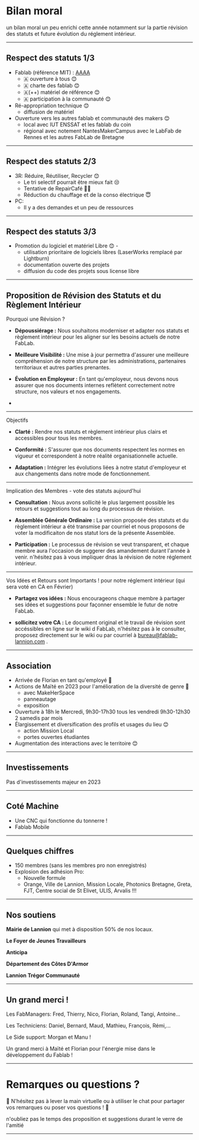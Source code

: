 <!-- .slide: data-background="#000" class="chapter" -->

# Bilan moral

un bilan moral un peu enrichi cette année notamment sur la partie révision des statuts et future évolution du réglement intérieur. 
____

## Respect des statuts 1/3

- Fablab (référence MIT) : [AAAA](http://wiki.fablab.is/wiki/Fab_Lab_conformity_rating)
  - 🇦 ouverture à tous 😊
  - 🇦 charte des fablab 😊
  - 🇦(++) matériel de référence 😊
  - 🇦 participation à la communauté 😊
- Ré-appropriation technique 😊
  - diffusion de matériel
- Ouverture vers les autres fablab et communauté des makers 😊
  - local avec IUT ENSSAT et les fablab du coin
  - régional avec notement NantesMakerCampus avec le LabFab de Rennes et les autres FabLab de Bretagne 

____

## Respect des statuts 2/3

- 3R: Réduire, Réutiliser, Recycler 😊
  - Le tri selectif pourrait être mieux fait 😒
  - Tentative de RepairCafé 😶‍🌫️
  - Réduction du chauffage et de la conso électrique 😇
- PC:
  - Il y a des demandes et un peu de ressources

____

## Respect des statuts 3/3

- Promotion du logiciel et matériel Libre 😊  - 
  - utilisation prioritaire de logiciels libres (LaserWorks remplacé par Lightburn)
  - documentation ouverte des projets
  - diffusion du code des projets sous license libre

____

## Proposition de Révision des Statuts et du Règlement Intérieur

Pourquoi une Révision ?

- **Dépoussiérage :** Nous souhaitons moderniser et adapter nos statuts et règlement intérieur pour les aligner sur les besoins actuels de notre FabLab.

- **Meilleure Visibilité :** Une mise à jour permettra d'assurer une meilleure compréhension de notre structure par les administrations, partenaires territoriaux et autres parties prenantes.

- **Évolution en Employeur :** En tant qu'employeur, nous devons nous assurer que nos documents internes reflètent correctement notre structure, nos valeurs et nos engagements.
- 
____

Objectifs

- **Clarté :** Rendre nos statuts et règlement intérieur plus clairs et accessibles pour tous les membres.

- **Conformité :** S'assurer que nos documents respectent les normes en vigueur et correspondent à notre réalité organisationnelle actuelle.

- **Adaptation :** Intégrer les évolutions liées à notre statut d'employeur et aux changements dans notre mode de fonctionnement.

____

Implication des Membres - vote des statuts aujourd'hui

- **Consultation :** Nous avons sollicité le plus largement possible les retours et suggestions tout au long du processus de révision.

- **Assemblée Générale Ordinaire :** La version proposée des statuts et du règlement intérieur a été transmise par courriel et nous proposons de voter la modificaiton de nos statut lors de la présente Assemblée.

- **Participation :** Le processus de révision se veut transparent, et chaque membre aura l'occasion de suggerer des amandement durant l'année à venir. n'hésitez pas à vous impliquer dnas la révision de notre réglement intérieur.

____

Vos Idées et Retours sont Importants ! pour notre réglement intérieur (qui sera voté en CA en Février)

- **Partagez vos idées :** Nous encourageons chaque membre à partager ses idées et suggestions pour façonner ensemble le futur de notre FabLab.

- **sollicitez votre CA :** Le document original et le travail de révision sont accéssibles en ligne sur le wiki d FabLab, n'hésitez pas à le consulter, proposez directement sur le wiki ou par courriel à bureau@fablab-lannion.com .

____

## Association

- Arrivée de Florian en tant qu'employé 🥳
- Actions de Maïté en 2023 pour l'amélioration de la diversité de genre 🥳
  - avec MakeHerSpace
  - panneautage
  - exposition
- Ouverture à 18h le Mercredi, 9h30-17h30 tous les vendredi 9h30-12h30 2 samedis par mois
- Élargissement et diversification des profils et usages du lieu 😊
  - action Mission Local
  - portes ouvertes étudiantes
- Augmentation des interactions avec le territoire 😊

____

## Investissements

Pas d'investissements majeur en 2023
____

## Coté Machine

- Une CNC qui fonctionne du tonnerre !
- Fablab Mobile
____



## Quelques chiffres

- 150 membres (sans les membres pro non enregistrés)
- Explosion des adhésion Pro:
  - Nouvelle formule
  - Orange, Ville de Lannion, Mission Locale, Photonics Bretagne, Greta, FJT,
    Centre social de St Elivet, ULIS, Arvalis !!!

____


## Nos soutiens

**Mairie de Lannion** qui met à disposition 50% de nos locaux.

**Le Foyer de Jeunes Travailleurs**

**Anticipa**

**Département des Côtes D'Armor**

**Lannion Trégor Communauté**
____

## Un grand merci !

Les FabManagers: Fred, Thierry, Nico, Florian, Roland, Tangi, Antoine...

Les Techniciens: Daniel, Bernard, Maud, Mathieu, François, Rémi,...

Le Side support: Morgan et Manu !

Un grand merci à Maïté et Florian pour l'énergie mise dans le développement du Fablab !


____

# Remarques ou questions ?

🎤 N'hésitez pas à lever la main virtuelle ou à utiliser le chat pour partager vos remarques ou poser vos questions ! 🤔

n'oubliez pas le temps des proposition et suggestions durant le verre de l'amitié 

____
